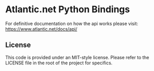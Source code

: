 # Atlantic.net Python Bindings

For definitive documentation on how the api works please visit:
https://www.atlantic.net/docs/api/

## License

This code is provided under an MIT-style license. Please refer to the LICENSE
file in the root of the project for specifics.
